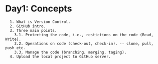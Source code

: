# Day1: Concepts

      1. What is Version Control.
      2. GitHub intro.
      3. Three main points.
        3.1. Protecting the code, i.e., restictions on the code (Read, Write).
        3.2. Operations on code (check-out, check-in). -- clone, pull, push etc.
        3.3. Manage the code (branching, merging, taging).
      4. Upload the local project to GitHub server.
